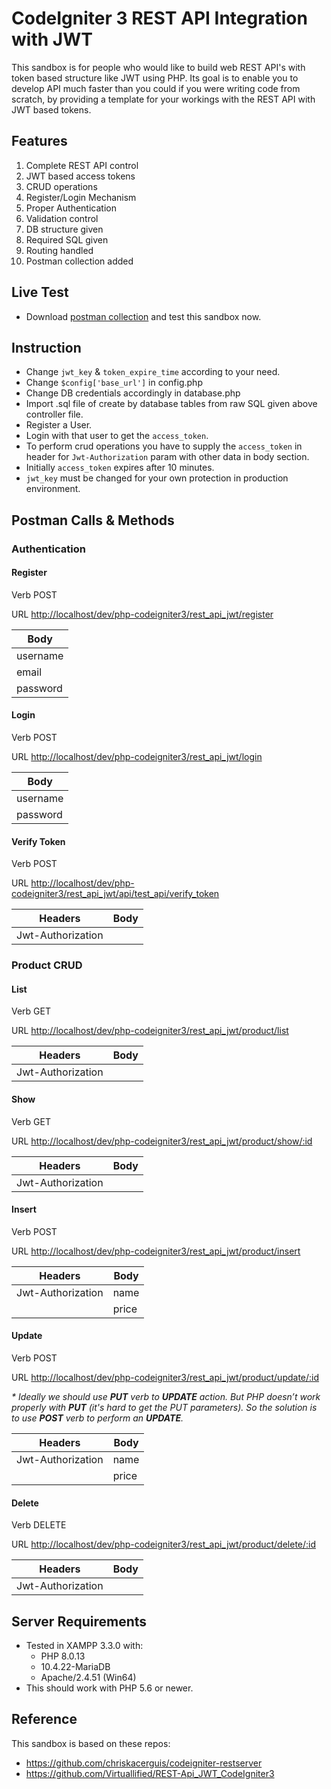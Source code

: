 # CodeIgniter 3 REST API Integration with JWT

This sandbox is for people who would like to build web REST API's with token based structure like JWT using PHP. Its goal is to enable you to develop API much faster than you could if you were writing code from scratch, by providing a template for your workings with the REST API with JWT based tokens.

## Features

1. Complete REST API control
2. JWT based access tokens
3. CRUD operations
4. Register/Login Mechanism
5. Proper Authentication
6. Validation control
7. DB structure given
8. Required SQL given
9. Routing handled
10. Postman collection added

## Live Test

- Download [postman collection](https://vittoretti.com/portfolio/download.php?file=rest_api_jwt-production-postman) and test this sandbox now.

## Instruction

- Change `jwt_key` & `token_expire_time` according to your need.
- Change `$config['base_url']` in config.php
- Change DB credentials accordingly in database.php
- Import .sql file of create by database tables from raw SQL given above controller file. 
- Register a User.
- Login with that user to get the `access_token`.
- To perform crud operations you have to supply the `access_token` in header for `Jwt-Authorization` param with other data in body section.
- Initially `access_token` expires after 10 minutes.
- `jwt_key` must be changed for your own protection in production environment.

## Postman Calls & Methods

### Authentication

#### Register

Verb POST 

URL [http://localhost/dev/php-codeigniter3/rest_api_jwt/register](http://localhost/dev/php-codeigniter3/rest_api_jwt/register)

|Body     |
|---------|
|username |
|email    |
|password |

#### Login

Verb POST

URL [http://localhost/dev/php-codeigniter3/rest_api_jwt/login](http://localhost/dev/php-codeigniter3/rest_api_jwt/login)

|Body     |
|---------|
|username |
|password |

#### Verify Token

Verb POST

URL [http://localhost/dev/php-codeigniter3/rest_api_jwt/api/test_api/verify_token](http://localhost/dev/php-codeigniter3/rest_api_jwt/api/test_api/verify_token)

|Headers      |Body     |
|-------------|---------|
|Jwt-Authorization|         |

### Product CRUD

#### List

Verb GET

URL [http://localhost/dev/php-codeigniter3/rest_api_jwt/product/list](http://localhost/dev/php-codeigniter3/rest_api_jwt/product/list)

|Headers      |Body     |
|-------------|---------|
|Jwt-Authorization|         |

#### Show

Verb GET 

URL [http://localhost/dev/php-codeigniter3/rest_api_jwt/product/show/:id](http://localhost/dev/php-codeigniter3/rest_api_jwt/product/show/:id)

|Headers      |Body     |
|-------------|---------|
|Jwt-Authorization|         |

#### Insert

Verb POST 

URL [http://localhost/dev/php-codeigniter3/rest_api_jwt/product/insert](http://localhost/dev/php-codeigniter3/rest_api_jwt/product/insert)

|Headers      |Body     |
|-------------|---------|
|Jwt-Authorization|name     |
|             |price    |

#### Update

Verb POST

URL [http://localhost/dev/php-codeigniter3/rest_api_jwt/product/update/:id](http://localhost/dev/php-codeigniter3/rest_api_jwt/product/update/:id)

*\* Ideally we should use **PUT** verb to **UPDATE** action. But PHP doesn’t work properly with **PUT** (it's hard to get the PUT parameters). So the solution is to use **POST** verb to perform an **UPDATE**.*

|Headers      |Body     |
|-------------|---------|
|Jwt-Authorization|name     |
|             |price    |

#### Delete

Verb DELETE

URL [http://localhost/dev/php-codeigniter3/rest_api_jwt/product/delete/:id](http://localhost/dev/php-codeigniter3/rest_api_jwt/product/delete/:id)

|Headers      |Body     |
|-------------|---------|
|Jwt-Authorization|         |

## Server Requirements

- Tested in XAMPP 3.3.0 with:
  - PHP 8.0.13
  - 10.4.22-MariaDB
  - Apache/2.4.51 (Win64) 
- This should work with PHP 5.6 or newer.

## Reference

This sandbox is based on these repos:

- https://github.com/chriskacerguis/codeigniter-restserver
- https://github.com/Virtuallified/REST-Api_JWT_CodeIgniter3
